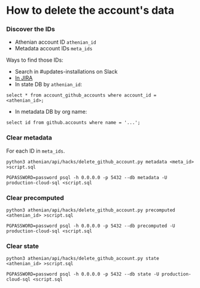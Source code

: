 # How to delete the account's data

### Discover the IDs

- Athenian account ID `athenian_id`
- Metadata account IDs `meta_ids`

Ways to find those IDs:

- Search in #updates-installations on Slack
- [In JIRA](https://athenianco.atlassian.net/issues/?jql=project%20%3D%20CS%20AND%20issuetype%20%3D%20Customer)
- In state DB by `athenian_id`:

```
select * from account_github_accounts where account_id = <athenian_id>;
```

- In metadata DB by org name:

```
select id from github.accounts where name = '...';
```

### Clear metadata

For each ID in `meta_ids`.

```
python3 athenian/api/hacks/delete_github_account.py metadata <meta_id> >script.sql

PGPASSWORD=password psql -h 0.0.0.0 -p 5432 --db metadata -U production-cloud-sql <script.sql
```

### Clear precomputed

```
python3 athenian/api/hacks/delete_github_account.py precomputed <athenian_id> >script.sql

PGPASSWORD=password psql -h 0.0.0.0 -p 5432 --db precomputed -U production-cloud-sql <script.sql
```

### Clear state

```
python3 athenian/api/hacks/delete_github_account.py state <athenian_id> >script.sql

PGPASSWORD=password psql -h 0.0.0.0 -p 5432 --db state -U production-cloud-sql <script.sql
```
